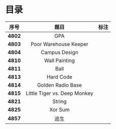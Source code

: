 # 目录

| 序号 | 题目 | 标注 |
| :-: | :-: | :-: |
| **4802** | GPA |  |
| **4803** | Poor Warehouse Keeper |  |
| **4804** | Campus Design |  |
| **4810** | Wall Painting |  |
| **4811** | Ball |  |
| **4813** | Hard Code |  |
| **4814** | Golden Radio Base |  |
| **4815** | Little Tiger vs. Deep Monkey |  |
| **4821** | String |  |
| **4825** | Xor Sum |  |
| **4857** | 逃生 |  |
